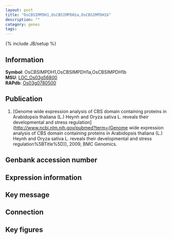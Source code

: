 ```yaml
---
layout: post
title: "OsCBSIMPDH1,OsCBSIMPDH1a,OsCBSIMPDH1b"
description: ""
category: genes
tags: 
---
```

{% include JB/setup %}

## Information
__Symbol__: OsCBSIMPDH1,OsCBSIMPDH1a,OsCBSIMPDH1b  
__MSU__: [LOC_Os03g56800](http://rice.plantbiology.msu.edu/cgi-bin/ORF_infopage.cgi?orf=LOC_Os03g56800)  
__RAPdb__: [Os03g0780500](http://rapdb.dna.affrc.go.jp/viewer/gbrowse_details/irgsp1?name=Os03g0780500)  

## Publication
1. [Genome wide expression analysis of CBS domain containing proteins in Arabidopsis thaliana (L.) Heynh and Oryza sativa L. reveals their developmental and stress regulation](http://www.ncbi.nlm.nih.gov/pubmed?term=(Genome wide expression analysis of CBS domain containing proteins in Arabidopsis thaliana (L.) Heynh and Oryza sativa L. reveals their developmental and stress regulation%5BTitle%5D)), 2009, BMC Genomics.

## Genbank accession number

## Expression information

## Key message

## Connection

## Key figures



